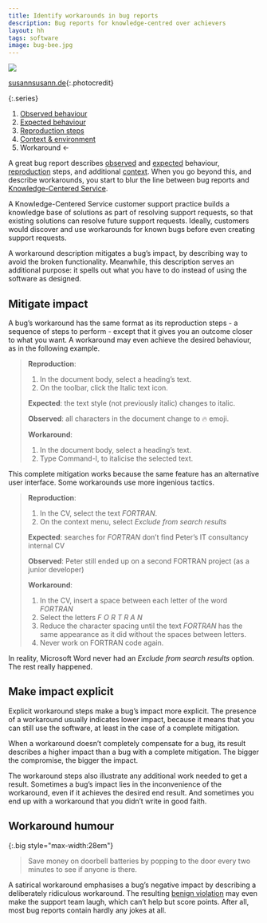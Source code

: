 ```yaml
---
title: Identify workarounds in bug reports
description: Bug reports for knowledge-centred over achievers
layout: hh
tags: software
image: bug-bee.jpg
---
```


![](bug-bee.jpg)

[susannsusann.de](https://unsplash.com/photos/yquLRy9fgP0){:.photocredit}

{:.series}
1. [Observed behaviour](bug-observed)
2. [Expected behaviour](bug-expected)
3. [Reproduction steps](bug-reproduction)
4. [Context & environment](bug-environment)
5. Workaround ←

A great bug report describes [observed](bug-observed) and [expected](bug-expected)
behaviour, [reproduction](bug-reproduction) steps, and additional [context](bug-environment).
When you go beyond this, and describe workarounds, you start to blur the line between bug reports and
[Knowledge-Centered Service](https://en.wikipedia.org/wiki/Knowledge-centered_support).

A Knowledge-Centered Service customer support practice builds a knowledge base of solutions as part of resolving support requests, so that existing solutions can resolve future support requests.
Ideally, customers would discover and use workarounds for known bugs before even creating support requests.

A workaround description mitigates a bug’s impact, by describing way to avoid the broken functionality.
Meanwhile, this description serves an additional purpose: it spells out what you have to do instead of using the software as designed.

## Mitigate impact

A bug’s workaround has the same format as its reproduction steps - a sequence of steps to perform -
except that it gives you an outcome closer to what you want.
A workaround may even achieve the desired behaviour, as in the following example.

> **Reproduction**:
> 
> 1. In the document body, select a heading’s text.
> 2. On the toolbar, click the Italic text icon.
> 
> **Expected**: the text style (not previously italic) changes to italic.
> 
> **Observed**: all characters in the document change to 🔥 emoji.
> 
> **Workaround**:
> 
> 1. In the document body, select a heading’s text.
> 2. Type Command-I, to italicise the selected text.

This complete mitigation works because the same feature has an alternative user interface.
Some workarounds use more ingenious tactics.

> **Reproduction**:
> 
> 1. In the CV, select the text _FORTRAN_.
> 2. On the context menu, select _Exclude from search results_
> 
> **Expected**: searches for _FORTRAN_ don’t find Peter’s IT consultancy internal CV
> 
> **Observed**: Peter still ended up on a second FORTRAN project (as a junior developer)
> 
> **Workaround**:
> 
> 1. In the CV, insert a space between each letter of the word _FORTRAN_
> 2. Select the letters _F O R T R A N_
> 3. Reduce the character spacing until the text _FORTRAN_ has the same appearance as it did without the spaces between letters.
> 4. Never work on FORTRAN code again.

In reality, Microsoft Word never had an _Exclude from search results_ option.
The rest really happened.

## Make impact explicit

Explicit workaround steps make a bug’s impact more explicit.
The presence of a workaround usually indicates lower impact, because it means that you can still use the software, at least in the case of a complete mitigation.

When a workaround doesn’t completely compensate for a bug, its result describes a higher impact than a bug with a complete mitigation.
The bigger the compromise, the bigger the impact.

The workaround steps also illustrate any additional work needed to get a result.
Sometimes a bug’s impact lies in the inconvenience of the workaround, even if it achieves the desired end result.
And sometimes you end up with a workaround that you didn’t write in good faith.

## Workaround humour

{:.big style="max-width:28em"}
> Save money on doorbell batteries by popping to the door every two minutes to see if anyone is there.

A satirical workaround emphasises a bug’s negative impact by describing a deliberately ridiculous workaround.
The resulting [benign violation](https://humorresearchlab.com/benign-violation-theory/)
may even make the support team laugh, which can’t help but score points.
After all, most bug reports contain hardly any jokes at all.
